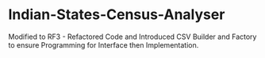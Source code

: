 # Indian-States-Census-Analyser

Modified to RF3 - Refactored Code and Introduced CSV Builder and Factory to ensure Programming for Interface then Implementation.